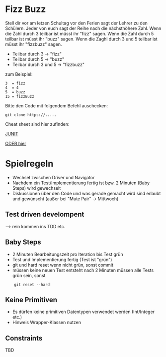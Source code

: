 # Fizz Buzz

Stell dir vor am letzen Schultag vor den Ferien sagt der Lehrer zu den Schülern.
Jeder von euch sagt der Reihe nach die nächsthöhere Zahl. Wenn die Zahl durch 3 teilbar ist müsst ihr "fizz" sagen.
Wenn die Zahl durch 5 teilbar ist müsst ihr "buzz" sagen.
Wenn die Zaghl durch 3 und 5 teilbar ist müsst ihr "fizzbuzz" sagen.


* Teilbar durch 3 -> "fizz"
* Teilbar durch 5 -> "buzz"
* Teilbar durch 3 und 5 -> "fizzbuzz"

zum Beispiel:



    3  = fizz
    4  = 4
    5  = buzz
    15 = fizzBuzz



Bitte den Code mit folgendem Befehl auschecken:

    git clone https://.....

Cheat sheet sind hier zufinden:

[JUNIT](http://files.zeroturnaround.com/pdf/zt_junit_cheat_sheet.pdf )

[ODER hier](https://courses.cs.washington.edu/courses/cse331/11sp/sections/section4-cheat-sheet.pdf)

# Spielregeln
* Wechsel zwischen Driver und Navigator
* Nachdem ein Test/Implementierung fertig ist bzw. 2 Minuten (Baby Steps)
wird gewechselt
* Diskussionen über den Code und was gerade gemacht wird sind erlaubt
und gewünscht (außer bei "Mute Pair" -> Mittwoch)

## Test driven develompent

--> rein kommen ins TDD etc.


## Baby Steps

* 2 Minuten Bearbeitungszeit pro Iteration bis Test grün
* Test und Implementierung fertig (Test ist "grün")
* git und hard reset wenn nicht grün, sonst commit
* müssen keine neuen Test entsteht nach 2 Minuten müssen alle Tests grün sein,
sonst
```
    git reset --hard
```

## Keine Primitiven

* Es dürfen keine primitiven Datentypen verwendet werden (Int/Integer etc.)
* Hinweis Wrapper-Klassen nutzen

## Constraints

TBD

